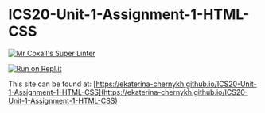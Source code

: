 # ICS20-Unit-1-Assignment-1-HTML-CSS

[![Mr Coxall's Super Linter](https://github.com/ekaterina-chernykh/ICS20-Unit-1-Assignment-1-HTML-CSS/workflows/Mr%20Coxall's%20Super%20Linter/badge.svg)](https://github.com/ekaterina-chernykh/ICS20-Unit-1-Assignment-1-HTML-CSS/actions/)

[![Run on Repl.it](https://repl.it/badge/github/ekaterina-chernykh/ICS20-Unit-1-Assignment-1-HTML-CSS)](https://repl.it/github/ekaterina-chernykh/ICS20-Unit-1-Assignment-1-HTML-CSS)

This site can be found at: [https://ekaterina-chernykh.github.io/ICS20-Unit-1-Assignment-1-HTML-CSS](https://ekaterina-chernykh.github.io/ICS20-Unit-1-Assignment-1-HTML-CSS)
